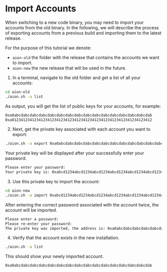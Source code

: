 # Import Accounts

<!-- TODO: Put this in Kernel Updates -->

When switching to a new code binary, you may need to import your accounts from the old binary. In the following, we will describe the process of exporting accounts from a previous build and importing them to the latest release.

For the purpose of this tutorial we denote:

- `aion-old` the folder with the release that contains the accounts we want to import.
- `aion-new` the new release that will be used in the future.

1. In a terminal, navigate to the old folder and get a list of all your accounts:

```bash
cd aion-old
./aion.sh -a list
```

As output, you will get the list of public keys for your accounts, for example:

```bash
0xa0abcdabcdabcdabcdabcdabcdabcdabcdabcdabcdabcdabcdabcdabcdabcdab
0xa012341234123412341234123412341234123412341234123412341234123412
```

2. Next, get the private key associated with each account you want to export:

```bash
./aion.sh -a export 0xa0abcdabcdabcdabcdabcdabcdabcdabcdabcdabcdabcdabcdabcdabcdabcdab
```

Your private key will be displayed after your successfully enter your password.

```bash
Please enter your password:
Your private key is: 0xabcd1234abcd1234abcd1234abcd1234abcd1234abcd1234abcd1234abcd1234abcd1234abcd1234abcd1234abcd1234abcd1234abcd1234abcd1234abcd1234
```

3. Use this private key to import the account:

```bash
cd aion-new
./aion.sh -a import 0xabcd1234abcd1234abcd1234abcd1234abcd1234abcd1234abcd1234abcd1234abcd1234abcd1234abcd1234abcd1234abcd1234abcd1234abcd1234abcd1234
```

After entering the correct password associated with the account twice, the account will be imported.

```bash
Please enter a password:
Please re-enter your password:
The private key was imported, the address is: 0xa0abcdabcdabcdabcdabcdabcdabcdabcdabcdabcdabcdabcdabcdabcdabcdab
```

4. Verify that the account exists in the new installation.

```bash
./aion.sh -a list
```

This should show your newly imported account.

```bash
0xa0abcdabcdabcdabcdabcdabcdabcdabcdabcdabcdabcdabcdabcdabcdabcdab
```